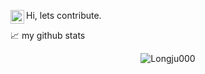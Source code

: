Hi, lets contribute.
<a href="https://www.linkedin.com/in/thongpanglongju/">
  <img align="left" alt="Longju's LinkedIN" width="22px" src="https://raw.githubusercontent.com/peterthehan/peterthehan/master/assets/linkedin.svg" />
</a>
                          
📈 my github stats

<p align="center"> <img src="https://github-readme-stats.vercel.app/api?username=Longju000&show_icons=true&theme=gotham" alt="Longju000" />




